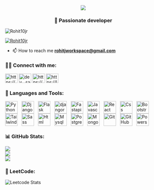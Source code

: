 <h1 align="center">
    <img src="https://readme-typing-svg.herokuapp.com/?font=Righteous&size=35&color=black&center=true&vCenter=true&width=500&height=70&duration=4000&lines=Hi+There!+👋+I'm+Rohit+J;" />
</h1>
<!--#36BCF7FF alternate color-->
<h3 align="center">💫 Passionate developer</h3>

<p align="left"> <img src="https://komarev.com/ghpvc/?username=Rohit10jr&label=Profile%20views&color=0e75b6&style=flat" alt="Rohit10jr" /> </p>

<p align="left"> <a href="https://github.com/ryo-ma/github-profile-trophy"><img src="https://github-profile-trophy.vercel.app/?username=Rohit10jr" alt="Rohit10jr" /></a> </p>


- 📫 How to reach me **rohitjworkspace@gmail.com**

<h3 align="left">👨‍💻 Connect with me:</h3>

<p align="left">
    
<a href="https://www.linkedin.com/in/rohit-j/" target="_blank" rel="noopener noreferrer"><img align="center" src="https://raw.githubusercontent.com/rahuldkjain/github-profile-readme-generator/master/src/images/icons/Social/linked-in-alt.svg" alt="https://www.linkedin.com/in/Rohit10jr217611a0/" height="30" width="40" /></a>
<a href="https://twitter.com/imrohit_jr" target="_blank" rel="noopener noreferrer"><img align="center" src="https://raw.githubusercontent.com/rahuldkjain/github-profile-readme-generator/master/src/images/icons/Social/twitter.svg" alt="dev__sathish" height="30" width="40" /></a>
<a href="https://stackoverflow.com/users/21771560/rohit10" target="_blank" rel="noopener noreferrer"><img align="center" src="https://raw.githubusercontent.com/rahuldkjain/github-profile-readme-generator/master/src/images/icons/Social/stack-overflow.svg" alt="https://stackoverflow.com/users/15811945/sathish-kumar" height="30" width="40" /></a>
<a href="https://leetcode.com/u/Rohit10jr/" target="_blank" rel="noopener noreferrer"><img align="center" src="https://raw.githubusercontent.com/rahuldkjain/github-profile-readme-generator/master/src/images/icons/Social/leet-code.svg" alt="https://leetcode.com/sathish252199/" height="30" width="40" /></a>

### 🧰 Languages and Tools:
<!-- Backend -->
<img align="left" alt="Python" width="40px" style="padding-right:10px;" src="https://cdn.jsdelivr.net/gh/devicons/devicon@latest/icons/python/python-original.svg" />
<img align="left" alt="Django" width="40px" style="padding-right:10px;" src="https://cdn.jsdelivr.net/gh/devicons/devicon@latest/icons/django/django-plain.svg" />
<img align="left" alt="Flask" width="40px" style="padding-right:10px;" src="https://cdn.jsdelivr.net/gh/devicons/devicon@latest/icons/flask/flask-original.svg" />
<img align="left" alt="djangorest" width="40px" style="padding-right:10px;" src="https://cdn.jsdelivr.net/gh/devicons/devicon@latest/icons/djangorest/djangorest-original.svg" />
<img align="left" alt="Fastapi" width="40px" style="padding-right:10px;" src="https://cdn.jsdelivr.net/gh/devicons/devicon@latest/icons/fastapi/fastapi-original.svg" />

<!-- Frontend -->
<img align="left" alt="Javascript" width="40px" style="padding-right:10px;" src="https://cdn.jsdelivr.net/gh/devicons/devicon@latest/icons/javascript/javascript-plain.svg" />
<img align="left" alt="React" width="40px" style="padding-right:10px;" src="https://cdn.jsdelivr.net/gh/devicons/devicon@latest/icons/react/react-original.svg" />
<img align="left" alt="Css" width="40px" style="padding-right:10px;" src="https://cdn.jsdelivr.net/gh/devicons/devicon@latest/icons/css3/css3-original.svg" />
<img align="left" alt="Bootstrap" width="40px" style="padding-right:10px;" src="https://cdn.jsdelivr.net/gh/devicons/devicon@latest/icons/bootstrap/bootstrap-original.svg" />
<img align="left" alt="Tailwind" width="40px" style="padding-right:10px;" src="https://cdn.jsdelivr.net/gh/devicons/devicon@latest/icons/tailwindcss/tailwindcss-original.svg" />
<img align="left" alt="Sass" width="40px" style="padding-right:10px;" src="https://cdn.jsdelivr.net/gh/devicons/devicon@latest/icons/sass/sass-original.svg" />
<img align="left" alt="Html" width="40px" style="padding-right:10px;" src="https://cdn.jsdelivr.net/gh/devicons/devicon@latest/icons/html5/html5-original.svg" />

<!-- Database -->
<img align="left" alt="Mysql" width="40px" style="padding-right:10px;" src="https://cdn.jsdelivr.net/gh/devicons/devicon/icons/mysql/mysql-original-wordmark.svg" />
<img align="left" alt="Postgresql" width="40px" style="padding-right:10px;" src="https://cdn.jsdelivr.net/gh/devicons/devicon/icons/postgresql/postgresql-original.svg" />
<img align="left" alt="Mongodb" width="40px" style="padding-right:10px;" src="https://cdn.jsdelivr.net/gh/devicons/devicon/icons/mongodb/mongodb-plain-wordmark.svg" />

<!-- Git shell -->
<img align="left" alt="Git" width="40px" style="padding-right:10px;" src="https://cdn.jsdelivr.net/gh/devicons/devicon/icons/git/git-original.svg" />
<img align="left" alt="GitHub" width="40px" style="padding-right:10px;" src="https://cdn.jsdelivr.net/gh/devicons/devicon/icons/github/github-original.svg" />
<!--<img align="left" alt="" width="40px" style="padding-right:10px;" src="https://cdn.jsdelivr.net/gh/devicons/devicon/icons/bash/bash-original.svg" /> -->
<img align="left" alt="Powershell" width="40px" style="padding-right:10px;" src="https://cdn.jsdelivr.net/gh/devicons/devicon/icons/powershell/powershell-original.svg" />
<br clear="left" />  

### 📊 GitHub Stats:
<!--<h3 align="left">📊 GitHub Stats:</h3>-->

<!-- dark theme -->
<!--![](https://github-readme-stats.vercel.app/api/top-langs/?username=Rohit10jr&theme=dark&hide_border=false&include_all_commits=true&count_private=false&layout=compact)<br/>
[](https://github-readme-stats.vercel.app/api?username=Rohit10jr&theme=dark&hide_border=false&include_all_commits=true&count_private=false)<br/>
[](https://github-readme-streak-stats.herokuapp.com/?user=Rohit10jr&theme=dark&hide_border=false)<br/>-->

<!-- tokyonight theme -->
<!--[](https://github-readme-stats.vercel.app/api/top-langs/?username=Rohit10jr&theme=tokyonight&hide_border=false&include_all_commits=true&count_private=false&layout=compact)<br/>
![](https://github-readme-stats.vercel.app/api?username=Rohit10jr&show_icons=true&theme=tokyonight)<br>
![](https://github-readme-streak-stats.herokuapp.com/?user=Rohit10jr&theme=tokyonight&hide_border=false)<br/>-->

![](https://github-readme-stats.vercel.app/api/top-langs/?username=Rohit10jr&theme=gruvbox&hide_border=false&include_all_commits=true&count_private=false&layout=compact)<br/>
![](https://github-readme-stats.vercel.app/api?username=Rohit10jr&show_icons=true&theme=gruvbox)<br>
![](https://github-readme-streak-stats.herokuapp.com/?user=Rohit10jr&theme=gruvbox&hide_border=false)<br/> 


<h3 align="left">🤖 LeetCode:</h3>

![Leetcode Stats](https://leetcard.jacoblin.cool/Rohit10jr?theme=dark&font=Karla)

